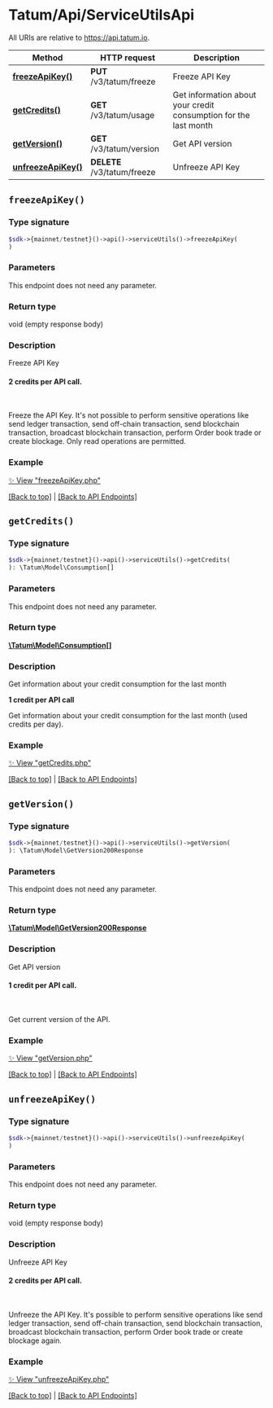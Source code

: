# Tatum/Api/ServiceUtilsApi

All URIs are relative to https://api.tatum.io.

Method | HTTP request | Description
------------- | ------------- | -------------
[**freezeApiKey()**](#freezeapikey) | **PUT** /v3/tatum/freeze | Freeze API Key
[**getCredits()**](#getcredits) | **GET** /v3/tatum/usage | Get information about your credit consumption for the last month
[**getVersion()**](#getversion) | **GET** /v3/tatum/version | Get API version
[**unfreezeApiKey()**](#unfreezeapikey) | **DELETE** /v3/tatum/freeze | Unfreeze API Key


## `freezeApiKey()`

### Type signature

```php
$sdk->{mainnet/testnet}()->api()->serviceUtils()->freezeApiKey(
)
```

### Parameters

This endpoint does not need any parameter.

### Return type

void (empty response body)

### Description

Freeze API Key

<h4>2 credits per API call.</h4><br/><p>Freeze the API Key. It's not possible to perform sensitive operations like send ledger transaction, send off-chain transaction, send blockchain transaction, broadcast blockchain transaction, perform Order book trade or create blockage. Only read operations are permitted.</p>

### Example

[✨ View "freezeApiKey.php"](../../samples/Api/ServiceUtilsApi/freezeApiKey.php)

[[Back to top]](#) | [[Back to API Endpoints]](../index.md#api-endpoints)

## `getCredits()`

### Type signature

```php
$sdk->{mainnet/testnet}()->api()->serviceUtils()->getCredits(
): \Tatum\Model\Consumption[]
```

### Parameters

This endpoint does not need any parameter.

### Return type

[**\Tatum\Model\Consumption[]**](../Model/Consumption.md)

### Description

Get information about your credit consumption for the last month

<p><b>1 credit per API call</b></p> <p>Get information about your credit consumption for the last month (used credits per day).</p>

### Example

[✨ View "getCredits.php"](../../samples/Api/ServiceUtilsApi/getCredits.php)

[[Back to top]](#) | [[Back to API Endpoints]](../index.md#api-endpoints)

## `getVersion()`

### Type signature

```php
$sdk->{mainnet/testnet}()->api()->serviceUtils()->getVersion(
): \Tatum\Model\GetVersion200Response
```

### Parameters

This endpoint does not need any parameter.

### Return type

[**\Tatum\Model\GetVersion200Response**](../Model/GetVersion200Response.md)

### Description

Get API version

<h4>1 credit per API call.</h4><br/><p>Get current version of the API.</p>

### Example

[✨ View "getVersion.php"](../../samples/Api/ServiceUtilsApi/getVersion.php)

[[Back to top]](#) | [[Back to API Endpoints]](../index.md#api-endpoints)

## `unfreezeApiKey()`

### Type signature

```php
$sdk->{mainnet/testnet}()->api()->serviceUtils()->unfreezeApiKey(
)
```

### Parameters

This endpoint does not need any parameter.

### Return type

void (empty response body)

### Description

Unfreeze API Key

<h4>2 credits per API call.</h4><br/><p>Unfreeze the API Key. It's possible to perform sensitive operations like send ledger transaction, send off-chain transaction, send blockchain transaction, broadcast blockchain transaction, perform Order book trade or create blockage again.</p>

### Example

[✨ View "unfreezeApiKey.php"](../../samples/Api/ServiceUtilsApi/unfreezeApiKey.php)

[[Back to top]](#) | [[Back to API Endpoints]](../index.md#api-endpoints)
